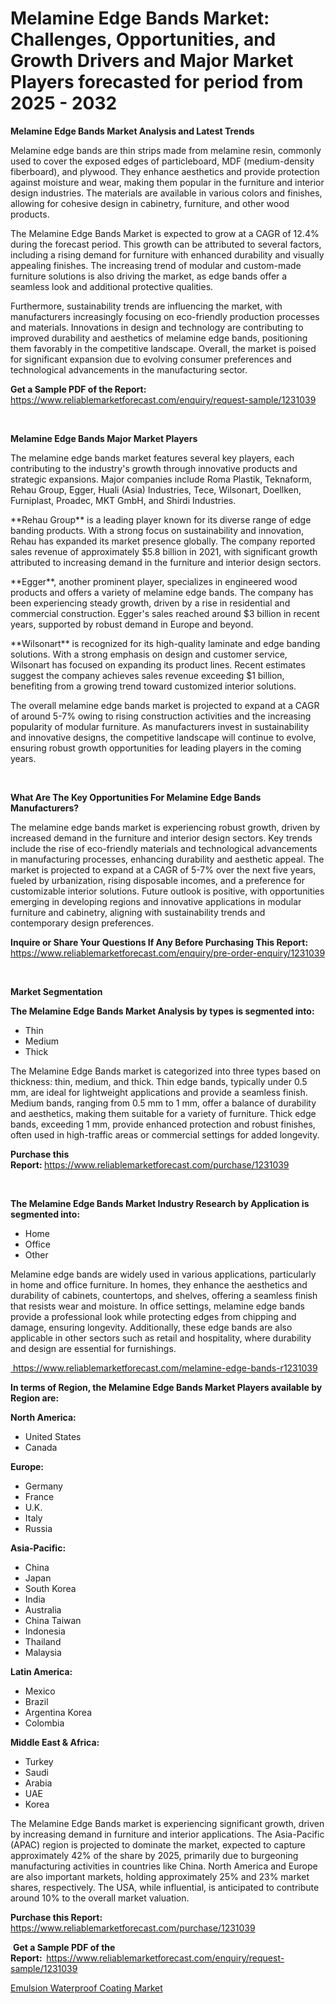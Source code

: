 <p><h1>Melamine Edge Bands Market: Challenges, Opportunities, and Growth Drivers and Major Market Players forecasted for period from 2025 - 2032</h1></p><p><strong>Melamine Edge Bands Market Analysis and Latest Trends</strong></p>
<p><p>Melamine edge bands are thin strips made from melamine resin, commonly used to cover the exposed edges of particleboard, MDF (medium-density fiberboard), and plywood. They enhance aesthetics and provide protection against moisture and wear, making them popular in the furniture and interior design industries. The materials are available in various colors and finishes, allowing for cohesive design in cabinetry, furniture, and other wood products.</p><p>The Melamine Edge Bands Market is expected to grow at a CAGR of 12.4% during the forecast period. This growth can be attributed to several factors, including a rising demand for furniture with enhanced durability and visually appealing finishes. The increasing trend of modular and custom-made furniture solutions is also driving the market, as edge bands offer a seamless look and additional protective qualities.</p><p>Furthermore, sustainability trends are influencing the market, with manufacturers increasingly focusing on eco-friendly production processes and materials. Innovations in design and technology are contributing to improved durability and aesthetics of melamine edge bands, positioning them favorably in the competitive landscape. Overall, the market is poised for significant expansion due to evolving consumer preferences and technological advancements in the manufacturing sector.</p></p>
<p><strong>Get a Sample PDF of the Report:&nbsp;</strong> <a href="https://www.reliablemarketforecast.com/enquiry/request-sample/1231039?utm_campaign=1890&utm_medium=2&utm_source=Github&utm_content=ia&utm_term=03022025&utm_id=melamine-edge-bands">https://www.reliablemarketforecast.com/enquiry/request-sample/1231039</a></p>
<p>&nbsp;</p>
<p><strong>Melamine Edge Bands Major Market Players</strong></p>
<p><p>The melamine edge bands market features several key players, each contributing to the industry's growth through innovative products and strategic expansions. Major companies include Roma Plastik, Teknaform, Rehau Group, Egger, Huali (Asia) Industries, Tece, Wilsonart, Doellken, Furniplast, Proadec, MKT GmbH, and Shirdi Industries.</p><p>**Rehau Group** is a leading player known for its diverse range of edge banding products. With a strong focus on sustainability and innovation, Rehau has expanded its market presence globally. The company reported sales revenue of approximately $5.8 billion in 2021, with significant growth attributed to increasing demand in the furniture and interior design sectors.</p><p>**Egger**, another prominent player, specializes in engineered wood products and offers a variety of melamine edge bands. The company has been experiencing steady growth, driven by a rise in residential and commercial construction. Egger's sales reached around $3 billion in recent years, supported by robust demand in Europe and beyond.</p><p>**Wilsonart** is recognized for its high-quality laminate and edge banding solutions. With a strong emphasis on design and customer service, Wilsonart has focused on expanding its product lines. Recent estimates suggest the company achieves sales revenue exceeding $1 billion, benefiting from a growing trend toward customized interior solutions.</p><p>The overall melamine edge bands market is projected to expand at a CAGR of around 5-7% owing to rising construction activities and the increasing popularity of modular furniture. As manufacturers invest in sustainability and innovative designs, the competitive landscape will continue to evolve, ensuring robust growth opportunities for leading players in the coming years.</p></p>
<p>&nbsp;</p>
<p><strong>What Are The Key Opportunities For Melamine Edge Bands Manufacturers?</strong></p>
<p><p>The melamine edge bands market is experiencing robust growth, driven by increased demand in the furniture and interior design sectors. Key trends include the rise of eco-friendly materials and technological advancements in manufacturing processes, enhancing durability and aesthetic appeal. The market is projected to expand at a CAGR of 5-7% over the next five years, fueled by urbanization, rising disposable incomes, and a preference for customizable interior solutions. Future outlook is positive, with opportunities emerging in developing regions and innovative applications in modular furniture and cabinetry, aligning with sustainability trends and contemporary design preferences.</p></p>
<p><strong>Inquire or Share Your Questions If Any Before Purchasing This Report:</strong> <a href="https://www.reliablemarketforecast.com/enquiry/pre-order-enquiry/1231039?utm_campaign=1890&utm_medium=2&utm_source=Github&utm_content=ia&utm_term=03022025&utm_id=melamine-edge-bands">https://www.reliablemarketforecast.com/enquiry/pre-order-enquiry/1231039</a></p>
<p>&nbsp;</p>
<p><strong>Market Segmentation</strong></p>
<p><strong>The Melamine Edge Bands Market Analysis by types is segmented into:</strong></p>
<p><ul><li>Thin</li><li>Medium</li><li>Thick</li></ul></p>
<p><p>The Melamine Edge Bands market is categorized into three types based on thickness: thin, medium, and thick. Thin edge bands, typically under 0.5 mm, are ideal for lightweight applications and provide a seamless finish. Medium bands, ranging from 0.5 mm to 1 mm, offer a balance of durability and aesthetics, making them suitable for a variety of furniture. Thick edge bands, exceeding 1 mm, provide enhanced protection and robust finishes, often used in high-traffic areas or commercial settings for added longevity.</p></p>
<p><strong>Purchase this Report:&nbsp;</strong><a href="https://www.reliablemarketforecast.com/purchase/1231039?utm_campaign=1890&utm_medium=2&utm_source=Github&utm_content=ia&utm_term=03022025&utm_id=melamine-edge-bands">https://www.reliablemarketforecast.com/purchase/1231039</a></p>
<p>&nbsp;</p>
<p><strong>The Melamine Edge Bands Market Industry Research by Application is segmented into:</strong></p>
<p><ul><li>Home</li><li>Office</li><li>Other</li></ul></p>
<p><p>Melamine edge bands are widely used in various applications, particularly in home and office furniture. In homes, they enhance the aesthetics and durability of cabinets, countertops, and shelves, offering a seamless finish that resists wear and moisture. In office settings, melamine edge bands provide a professional look while protecting edges from chipping and damage, ensuring longevity. Additionally, these edge bands are also applicable in other sectors such as retail and hospitality, where durability and design are essential for furnishings.</p></p>
<p><a href="https://www.reliablemarketforecast.com/melamine-edge-bands-r1231039?utm_campaign=1890&utm_medium=2&utm_source=Github&utm_content=ia&utm_term=03022025&utm_id=melamine-edge-bands">&nbsp;https://www.reliablemarketforecast.com/melamine-edge-bands-r1231039</a></p>
<p><strong>In terms of Region, the Melamine Edge Bands Market Players available by Region are:</strong></p>
<p>
    <p> <strong> North America: </strong>
        <ul>
            <li>United States</li>
            <li>Canada</li>
        </ul>
        </p> 
    <p> <strong> Europe: </strong>
        <ul>
            <li>Germany</li>
            <li>France</li>
            <li>U.K.</li>
            <li>Italy</li>
            <li>Russia</li>
        </ul>
        </p> 
    <p> <strong> Asia-Pacific: </strong>
        <ul>
            <li>China</li>
            <li>Japan</li>
            <li>South Korea</li>
            <li>India</li>
            <li>Australia</li>
            <li>China Taiwan</li>
            <li>Indonesia</li>
            <li>Thailand</li>
            <li>Malaysia</li>
        </ul>
        </p> 
    <p> <strong> Latin America: </strong>
        <ul>
            <li>Mexico</li>
            <li>Brazil</li>
            <li>Argentina Korea</li>
            <li>Colombia</li>
        </ul>
        </p> 
    <p> <strong> Middle East & Africa: </strong>
        <ul>
            <li>Turkey</li>
            <li>Saudi</li>
            <li>Arabia</li>
            <li>UAE</li>
            <li>Korea</li>
        </ul>
    </p>
    </p>
<p><p>The Melamine Edge Bands market is experiencing significant growth, driven by increasing demand in furniture and interior applications. The Asia-Pacific (APAC) region is projected to dominate the market, expected to capture approximately 42% of the share by 2025, primarily due to burgeoning manufacturing activities in countries like China. North America and Europe are also important markets, holding approximately 25% and 23% market shares, respectively. The USA, while influential, is anticipated to contribute around 10% to the overall market valuation.</p></p>
<p><strong>Purchase this Report: </strong><a href="https://www.reliablemarketforecast.com/purchase/1231039?utm_campaign=1890&utm_medium=2&utm_source=Github&utm_content=ia&utm_term=03022025&utm_id=melamine-edge-bands">https://www.reliablemarketforecast.com/purchase/1231039</a></p>
<p>&nbsp;<strong>Get a Sample PDF of the Report:&nbsp;&nbsp;</strong><a href="https://www.reliablemarketforecast.com/enquiry/request-sample/1231039?utm_campaign=1890&utm_medium=2&utm_source=Github&utm_content=ia&utm_term=03022025&utm_id=melamine-edge-bands">https://www.reliablemarketforecast.com/enquiry/request-sample/1231039</a></p>
<p><strong></strong></p>
<p><p><a href="https://github.com/lylyparadise/Market-Research-Report-List-5/blob/main/emulsion-waterproof-coating-market.md?utm_campaign=1890&utm_medium=2&utm_source=Github&utm_content=ia&utm_term=03022025&utm_id=melamine-edge-bands">Emulsion Waterproof Coating Market</a></p></p>
